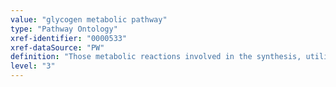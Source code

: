 ```yaml
---
value: "glycogen metabolic pathway"
type: "Pathway Ontology"
xref-identifier: "0000533"
xref-dataSource: "PW"
definition: "Those metabolic reactions involved in the synthesis, utilization and/or degradation of glycogen, a highly branched polysaccharide that constitutes the major form of glucose storage in the cell."
level: "3"
---
```

